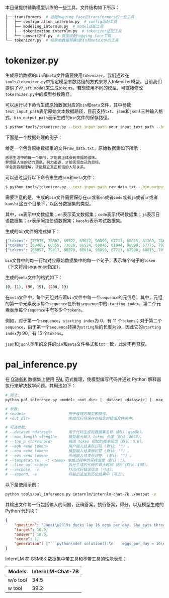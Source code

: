 本目录提供辅助模型训练的一些工具，文件结构如下所示：

```bash
├── transformers  # 适配hugging face的transformers的一些工具
│   ├── configuration_internlm.py  # config适配工具
│   ├── modeling_internlm.py  # model适配工具
│   ├── tokenization_internlm.py  # tokenizer适配工具
│   └── convert2hf.py  # 模型适配hugging face工具
└── tokenizer.py  # 将原始数据转换成bin和meta文件的工具
```

# tokenizer.py

生成原始数据的`bin`和`meta`文件需要使用`tokenizer`，我们通过在`tools/tokenizer.py`中指定模型参数路径的方式来导入tokenizer模型。目前我们提供了`V7_sft.model`来生成tokens。若想使用不同的模型，可直接修改`tokernizer.py`中的模型参数路径。

可以运行以下命令生成原始数据对应的`bin`和`meta`文件，其中参数`text_input_path`表示原始文本数据路径，目前支持`txt`、`json`和`jsonl`三种输入格式，`bin_output_path`表示生成的`bin`文件的保存路径。

```bash
$ python tools/tokenizer.py --text_input_path your_input_text_path --bin_output_path your_output_bin_path
```

下面是一个数据处理的例子：

给定一个包含原始数据集的文件`raw_data.txt`，原始数据集如下所示：

```bash
感恩生活中的每一个细节，才能真正体会到幸福的滋味。
梦想是人生的动力源泉，努力追逐，才能实现自己的目标。
学会宽容和理解，才能建立真正和谐的人际关系。
```

可以通过运行以下命令来生成`bin`和`meta`文件：

```bash
$ python tools/tokenizer.py --text_input_path raw_data.txt --bin_output_path cn/output.bin
```

需要注意的是，生成的`bin`文件需要保存在`cn`或者`en`或者`code`或者`ja`或者`ar`或者`kaoshi`这五个目录下，以区分数据集的类型。

其中，`cn`表示中文数据集；`en`表示英文数据集；`code`表示代码数据集；`ja`表示日语数据集；`ar`表示阿拉伯语数据集；`kaoshi`表示考试数据集。

生成的bin文件的格式如下：

```python
{"tokens": [73075, 75302, 69522, 69022, 98899, 67713, 68015, 81269, 74637, 75445, 99157]}
{"tokens": [69469, 60355, 73026, 68524, 60846, 61844, 98899, 67775, 79241, 98899, 67713, 67800, 67453, 67838, 99157]}
{"tokens": [68057, 79017, 60378, 68014, 98899, 67713, 67990, 68015, 70381, 67428, 61003, 67622, 99157]}
```

`bin`文件中的每一行均对应原始数据集中的每一个句子，表示每个句子的`token`（下文将用sequence指定）。

生成的`meta`文件的格式如下：

```bash
(0, 11), (90, 15), (208, 13)
```

在`meta`文件中，每个元组对应着`bin`文件中每一个`sequence`的元信息。其中，元组的第一个元素表示每个`sequence`在所有`sequence`中的`starting index`，第二个元素表示每个`sequence`中有多少个`tokens`。

例如，对于第一个`sequence`，`starting index`为 0，有 11 个`tokens`；对于第二个`sequence`，由于第一个`sequence`转换为`string`后的长度为`89`，因此它的`starting index`为 90，有 15 个`tokens`。

`json`和`jsonl`类型的文件的`bin`和`meta`文件格式和`txt`一致，此处不再赘叙。

# pal_inference.py

在 [GSM8K](https://huggingface.co/datasets/gsm8k) 数据集上使用 [PAL](https://github.com/reasoning-machines/pal) 范式推理，使模型编写代码并通过 Python 解释器执行来解决数学问题。其用法如下：

```python
# 用法:
python pal_inference.py <model> <out_dir> [--dataset <dataset>] [--max_length <length>] [--top_p <threshold>] [--eoh <end token>] [--eoa <end token>] [--eos <end token>] [--temperature <temp>] [--time_out <time>] [--verbose, -v] [--append, -a]

# 参数:
# <model>                   用于推理的模型的路径。
# <out_dir>                 生成代码将保存在指定的输出文件夹中。

# 可选参数:
# --dataset <dataset>       用于代码生成的数据集名称（默认：gsm8k）。
# --max_length <length>     模型最大输入 token 长度（默认：2048）。
# --top_p <threshold>       候选 token 相加的概率阈值（默认：0.8）。
# --eoh <end token>         用户输入结束标识符 (默认: "") 。
# --eoa <end token>         模型输入结束标识符 (默认: "") 。
# --eos <end token>         系统输入结束标识符. (默认: "") 。
# --temperature， -t <temp> 生成过程中的采样温度（默认：1）。
# --time_out <time>         执行生成的代码的最大时间（秒）（默认：100）。
# --verbose, -v             打印代码错误信息（可选）。
# --append, -a              将输出追加到历史结果中（可选）。
```

以下是使用示例：

```bash
python tools/pal_inference.py internlm/internlm-chat-7k ./output -v
```

其输出文件每一行包括输入的问题，正确答案，执行答案，得分，以及模型生成的 Python 代码块：

````json
{
    "question": "Janet\u2019s ducks lay 16 eggs per day. She eats three for breakfast every morning and bakes muffins for her friends every day with four. She sells the remainder at the farmers' market daily for $2 per fresh duck egg. How much in dollars does she make every day at the farmers' market?",
    "target": 18.0,
    "answer": 18.0,
    "score": 1,
    "generation": ["```python\ndef solution():\n    eggs_per_day = 16\n    eggs_per_breakfast = 3\n    eggs_per_muffin = 4\n    eggs_used = eggs_per_day - eggs_per_breakfast - eggs_per_muffin\n    eggs_sold = eggs_used\n    price_per_egg = 2\n    eggs_made = eggs_sold * price_per_egg\n    result = eggs_made\n    return result\n```"]
}
````

InternLM 在 GSM8K 数据集中带工具和不带工具的性能表现：

| Models   | **InternLM-Chat-7B** |
| -------- | -------------------- |
| w/o tool | 34.5                 |
| w tool   | 39.2                 |
